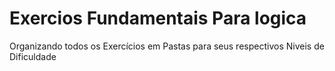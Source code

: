# Exercios Fundamentais Para logica

Organizando todos os Exercícios em Pastas para seus respectivos Niveis de Dificuldade
